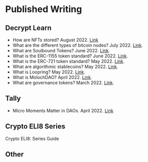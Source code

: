 # Published Writing

## Decrypt Learn
- How are NFTs stored? August 2022. [Link](https://decrypt.co/resources/how-are-nfts-stored-on-chain-off-chain-and-decentralized-storage)
- What are the different types of bitcoin nodes? July 2022. [Link](https://decrypt.co/resources/what-are-the-different-types-of-bitcoin-nodes-how-the-bitcoin-network-is-maintained).
- What are Soulbound Tokens? June 2022. [Link](https://decrypt.co/resources/what-are-soulbound-tokens-building-blocks-for-a-web3-decentralized-society).
- What is the ERC-1155 token standard? June 2022. [Link](https://decrypt.co/resources/what-is-erc-1155-ethereums-flexible-token-standard).
- What is the ERC-721 token standard? May 2022. [Link](https://decrypt.co/resources/erc-721-ethereum-nft-token-standard).
- What are algorithmic stablecoins? May 2022. [Link](https://decrypt.co/resources/what-are-algorithmic-stablecoins).
- What is Loopring? May 2022. [Link](https://decrypt.co/resources/what-is-loopring-ethereum-tool-decentralized-exchange-payments).
- What is MolochDAO? April 2022. [Link](https://decrypt.co/resources/what-is-moloch-dao-funding-public-goods-ethereum-ecosystem).
- What are governance tokens? March 2022. [Link](https://decrypt.co/resources/what-are-governance-tokens-how-token-owners-shape-dao).

## Tally
- Micro Moments Matter in DAOs. April 2022. [Link](https://blog.tally.xyz/micro-moments-matter-in-daos-36483a561f58)

## Crypto ELI8 Series
Crypto ELI8: Series Guide

## Other


